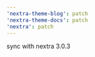 ```yaml
---
'nextra-theme-blog': patch
'nextra-theme-docs': patch
'nextra': patch
---
```


sync with nextra 3.0.3
